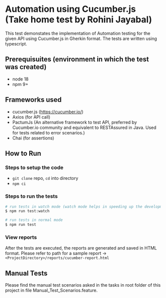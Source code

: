 # Automation using Cucumber.js (Take home test by Rohini Jayabal)

This test demonstates the implementation of Automation testing for the given API using Cucumber.js in Gherkin format. The tests are written using typescript.

## Prerequisuites (environment in which the test was created)
- node 18
- npm 9+

## Frameworks used
- cucumber.js (https://cucumber.io/)
- Axios (for API call)
- PactumJs (An alternative framework to test API, preferred by Cucumber.io community and equivalent to RESTAssured in Java. Used for tests related to error scenarios.)
- Chai (for assertions)

## How to Run

### Steps to setup the code
- `git clone` repo, `cd` into directory
- `npm ci`

### Steps to run the tests
```bash
# run tests in watch mode (watch mode helps in speeding up the development of test)
$ npm run test:watch

# run tests in normal mode 
$ npm run test
```

### View reports
After the tests are executed, the reports are generated and saved in HTML format. Please refer to path for a sample report -> `<ProjectDirectory>/reports/cucumber-report.html`

## Manual Tests
Please find the manual test scenarios asked in the tasks in root folder of this project in file Manual_Test_Scenarios.feature.